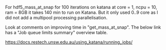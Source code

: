 For hdf5_mass_at_snap for 100 iterations on katana at core = 1, ncpu = 10, ram = 8GB it takes 140 min to run on Katana.
But it only used 0..9 core as I did not add a multipool processing parallelisation.

Look at comments on improving time in "get_mass_at_snap". The below link has a "Job queue limits summary" overview table. 

https://docs.restech.unsw.edu.au/using_katana/running_jobs/